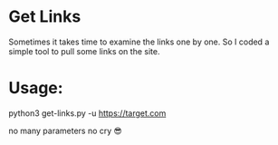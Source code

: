 # Get Links
Sometimes it takes time to examine the links one by one. So I coded a simple tool to pull some links on the site.

# Usage:

python3 get-links.py -u https://target.com

no many parameters no cry 😎
